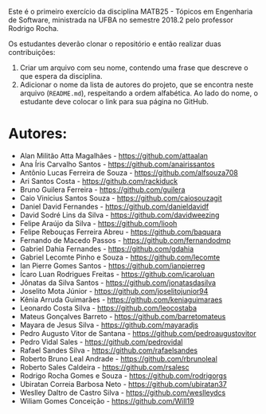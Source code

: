 Este é o primeiro exercício da disciplina MATB25 - Tópicos em Engenharia de Software, ministrada na UFBA no semestre 2018.2 pelo professor Rodrigo Rocha.

Os estudantes deverão clonar o repositório e então realizar duas contribuições:

1. Criar um arquivo com seu nome, contendo uma frase que descreve o que espera da disciplina.
2. Adicionar o nome da lista de autores do projeto, que se encontra neste arquivo (`README.md`), respeitando a ordem alfabética. Ao lado do nome, o estudante deve colocar o link para sua página no GitHub.

Autores:
=======
- Alan Militão Atta Magalhães - <https://github.com/attaalan>
- Ana Íris Carvalho Santos - <https://github.com/anairissantos>
- Antônio Lucas Ferreira de Souza - <https://github.com/alfsouza708>
- Ari Santos Costa - <https://github.com/rackiduck>
- Bruno Guilera Ferreira - <https://github.com/guilera>
- Caio Vinicius Santos Souza - <https://github.com/caiosouzagit>
- Daniel David Fernandes - <https://github.com/danieldavidf>
- David Sodré Lins da Silva - <https://github.com/davidweezing>
- Felipe Araújo da Silva - <https://github.com/liooh>
- Felipe Rebouças Ferreira Abreu - <https://github.com/baquara>
- Fernando de Macedo Passos - <https://github.com/fernandodmp>
- Gabriel Dahia Fernandes - <https://github.com/gdahia>
- Gabriel Lecomte Pinho e Souza - <https://github.com/lecomte>
- Ian Pierre Gomes Santos - <https://github.com/ianpierreg>
- Ícaro Luan Rodrigues Freitas - <https://github.com/icaroluan>
- Jônatas da Silva Santos - <https://github.com/jonatasdasilva>
- Joselito Mota Júnior - <https://github.com/joselitojunior94>
- Kênia Arruda Guimarães - <https://github.com/keniaguimaraes>
- Leonardo Costa Silva - <https://github.com/leocostaba>
- Mateus Gonçalves Barreto - <https://github.com/barretomateus>
- Mayara de Jesus Silva - <https://github.com/mayaradjs>
- Pedro Augusto Vitor de Santana - <https://github.com/pedroaugustovitor>
- Pedro Vidal Sales - <https://github.com/pedrovidal>
- Rafael Sandes Silva - <https://github.com/rafaelsandes>
- Roberto Bruno Leal Andrade - <https://github.com/rbrunoleal>
- Roberto Sales Caldeira - <https://github.com/rsalesc>
- Rodrigo Rocha Gomes e Souza - <https://github.com/rodrigorgs>
- Ubiratan Correia Barbosa Neto - <https://github.com/ubiratan37>
- Weslley Daltro de Castro Silva - <https://github.com/weslleydcs>
- Wiliam Gomes Conceição - <https://github.com/Will19>
